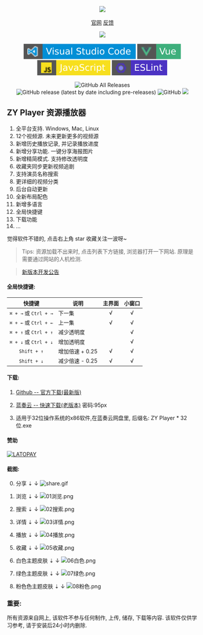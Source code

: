 <p align="center">
<img width="128" src="https://i.loli.net/2020/05/07/9kLvPnWVCp7538c.png" >
</p>
<p align="center">
<a href="http://zyplayer.fun/" target="_blank">官网</a>
<a href="https://github.com/Hunlongyu/ZY-Player/issues" target="_blank">反馈</a>
</p>
<p align="center">
<img src="https://forthebadge.com/images/badges/built-with-love.svg">
<p>
<p align="center">
<img src="https://github.com/aleen42/badges/raw/master/src/visual_studio_code_flat_square.svg?sanitize=true">
<img src="https://github.com/aleen42/badges/raw/master/src/vue_flat_square.svg?sanitize=true">
<img src="https://github.com/aleen42/badges/raw/master/src/javascript_flat_square.svg?sanitize=true">
<img src="https://github.com/aleen42/badges/raw/master/src/eslint_flat_square.svg?sanitize=true">
</p>
<p align="center">
<img alt="GitHub All Releases" src="https://img.shields.io/github/downloads/Hunlongyu/ZY-Player/total?style=for-the-badge">
<img alt="GitHub release (latest by date including pre-releases)" src="https://img.shields.io/github/v/release/Hunlongyu/ZY-Player?include_prereleases&style=for-the-badge">
<img alt="GitHub" src="https://img.shields.io/github/license/Hunlongyu/ZY-Player?style=for-the-badge">
<img src="https://img.shields.io/github/workflow/status/Hunlongyu/ZY-Player/release-build?style=for-the-badge">
<p>


## ZY Player 资源播放器

1. 全平台支持. Windows, Mac, Linux
2. 12个视频源. 未来更新更多的视频源
3. 新增历史播放记录, 并记录播放进度
4. 新增分享功能. 一键分享海报图片
5. 新增精简模式. 支持修改透明度
6. 收藏夹同步更新视频追剧
7. 支持演员名称搜索
8. 更详细的视频分类
9. 后台自动更新
10. 全新布局配色
11. 新增多语言
12. 全局快捷键
13. 下载功能
14. ...

觉得软件不错的, 点击右上角 star 收藏关注一波呀~

> Tips: 资源加载不出来时, 点击列表下方链接, 浏览器打开一下网站. 原理是需要通过网站的人机检测.

> [新版本开发公告](https://github.com/Hunlongyu/ZY-Player/issues/109)


#### 全局快捷键:

|          快捷键          | 说明       | 主界面 | 小窗口 |
| :----------------------: | ---------- | :----: | :----: |
| `⌘ + →`  或  `Ctrl + →` | 下一集     |   √    |   √    |
| `⌘ + ←`  或  `Ctrl + ←` | 上一集     |   √    |   √    |
| `⌘ + ↑`  或  `Ctrl + ↑` | 减少透明度 |        |   √    |
| `⌘ + ↓`  或  `Ctrl + ↓` | 增加透明度 |        |   √    |
| `Shift + ↑` | 增加倍速 + 0.25 |    √    |   √    |
| `Shift + ↓` | 减少倍速 - 0.25 |    √    |   √    |

#### 下载:

1. [Github -- 官方下载(最新版)](https://github.com/Hunlongyu/ZY-Player/releases)

2. [蓝奏云 -- 快速下载(老版本)](https://www.lanzous.com/b04s6a3re) 密码:95px

3. 适用于32位操作系统的x86软件,在蓝奏云网盘里, 后缀名: ZY Player * 32位.exe

#### 赞助
[![LATOPAY](https://latopay.com/w/lt-bg-2062.png)](https://latopay.com/@Hunlongyu)

#### 截图: 

0. 分享 ⇣ ↓
![share.gif](https://i.loli.net/2020/06/05/hbJwBXlx194umcO.gif)

1. 浏览 ⇣ ↓
![01浏览.png](https://i.loli.net/2020/05/18/MshDLnXq2CTpoBy.png)
2. 搜索 ⇣ ↓
![02搜索.png](https://i.loli.net/2020/05/20/QgJqDkcjpeiRvBb.png)
3. 详情 ⇣ ↓
![03详情.png](https://i.loli.net/2020/05/18/s7gUj6unEfyYb4Z.png)
4. 播放 ⇣ ↓
![04播放.png](https://i.loli.net/2020/05/18/WqgnOw3mHd6e5uU.png)
5. 收藏 ⇣ ↓
![05收藏.png](https://i.loli.net/2020/05/18/bhIgeGMTPWmrdYi.png)
6. 白色主题皮肤 ⇣ ↓
![06白色.png](https://i.loli.net/2020/05/18/UgiVZ89dhkuxDBI.png)
7. 绿色主题皮肤 ⇣ ↓
![07绿色.png](https://i.loli.net/2020/05/18/4d2UnFRECm7vyJQ.png)
8. 粉色色主题皮肤 ⇣ ↓
![08粉色.png](https://i.loli.net/2020/05/18/PLlEfzd8mSC9vMW.png)

### 重要: 
所有资源来自网上, 该软件不参与任何制作, 上传, 储存, 下载等内容. 该软件仅供学习参考, 请于安装后24小时内删除.
